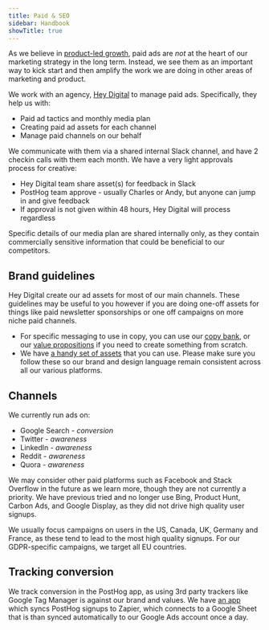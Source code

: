 ```yaml
---
title: Paid & SEO
sidebar: Handbook
showTitle: true
---
```


As we believe in [product-led growth](https://posthog.com/blog/product-led-growth), paid ads are _not_ at the heart of our marketing strategy in the long term. Instead, we see them as an important way to kick start and then amplify the work we are doing in other areas of marketing and product. 

We work with an agency, [Hey Digital](https://www.heydigital.co/) to manage paid ads. Specifically, they help us with:
- Paid ad tactics and monthly media plan
- Creating paid ad assets for each channel
- Manage paid channels on our behalf 

We communicate with them via a shared internal Slack channel, and have 2 checkin calls with them each month. We have a very light approvals process for creative:

- Hey Digital team share asset(s) for feedback in Slack
- PostHog team approve - usually Charles or Andy, but anyone can jump in and give feedback
- If approval is not given within 48 hours, Hey Digital will process regardless

Specific details of our media plan are shared internally only, as they contain commercially sensitive information that could be beneficial to our competitors. 

## Brand guidelines

Hey Digital create our ad assets for most of our main channels. These guidelines may be useful to you however if you are doing one-off assets for things like paid newsletter sponsorships or one off campaigns on more niche paid channels. 

- For specific messaging to use in copy, you can use our [copy bank](https://docs.google.com/spreadsheets/d/1VOwyDs8qmXw38KgCiPeJMIGS-SedSAZLXfb2zvB_1jE/edit#gid=0), or our [value propositions](/handbook/growth/marketing/value-propositions) if you need to create something from scratch.
- We have [a handy set of assets](https://posthog.com/media) that you can use. Please make sure you follow these so our brand and design language remain consistent across all our various platforms. 

## Channels

We currently run ads on:
- Google Search - _conversion_
- Twitter - _awareness_
- LinkedIn - _awareness_
- Reddit - _awareness_
- Quora - _awareness_

We may consider other paid platforms such as Facebook and Stack Overflow in the future as we learn more, though they are not currently a priority. We have previous tried and no longer use Bing, Product Hunt, Carbon Ads, and Google Display, as they did not drive high quality user signups. 

We usually focus campaigns on users in the US, Canada, UK, Germany and France, as these tend to lead to the most high quality signups. For our GDPR-specific campaigns, we target all EU countries. 

## Tracking conversion

We track conversion in the PostHog app, as using 3rd party trackers like Google Tag Manager is against our brand and values. We have [an app](https://github.com/PostHog/plugin-write-google-ads-to-zapier) which syncs PostHog signups to Zapier, which connects to a Google Sheet that is than synced automatically to our Google Ads account once a day.
